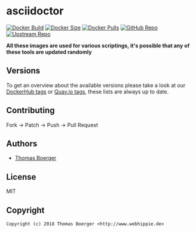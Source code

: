 # asciidoctor

[![Docker Build](https://github.com/toolhippie/asciidoctor/workflows/docker/badge.svg)](https://github.com/toolhippie/asciidoctor/actions?query=workflow%3Adocker) [![Docker Size](https://img.shields.io/docker/image-size/toolhippie/asciidoctor/latest)](https://hub.docker.com/r/toolhippie/asciidoctor) [![Docker Pulls](https://img.shields.io/docker/pulls/toolhippie/asciidoctor)](https://hub.docker.com/r/toolhippie/asciidoctor) [![GitHub Repo](https://img.shields.io/badge/github-repo-yellowgreen)](https://github.com/toolhippie/asciidoctor) [![Upstream Repo](https://img.shields.io/badge/upstream-repo-yellow)](https://github.com/asciidoctor/asciidoctor)

**All these images are used for various scriptings, it's possible that any of these tools are updated randomly**

## Versions

To get an overview about the available versions please take a look at our [DockerHub tags](https://hub.docker.com/r/toolhippie/asciidoctor/tags/) or [Quay.io tags](https://quay.io/repository/toolhippie/asciidoctor?tab=tags), these lists are always up to date.

## Contributing

Fork -> Patch -> Push -> Pull Request

## Authors

*  [Thomas Boerger](https://github.com/tboerger)

## License

MIT

## Copyright

```console
Copyright (c) 2018 Thomas Boerger <http://www.webhippie.de>
```
